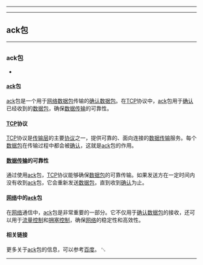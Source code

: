 # 
___
___
## ack包
___
## 
### ack包
- 
#### [ack](https://zh.wikipedia.org/wiki/ack)包

[ack](https://zh.wikipedia.org/wiki/ack)包是一个用于[网络](https://zh.wikipedia.org/wiki/网络)[数据包](https://zh.wikipedia.org/wiki/数据包)传输的[确认](https://zh.wikipedia.org/wiki/确认)[数据包](https://zh.wikipedia.org/wiki/数据包)。在[TCP](https://zh.wikipedia.org/wiki/TCP)协议中，[ack](https://zh.wikipedia.org/wiki/ack)包用于[确认](https://zh.wikipedia.org/wiki/确认)已经收到的[数据包](https://zh.wikipedia.org/wiki/数据包)，确保[数据传输](https://zh.wikipedia.org/wiki/数据传输)的可靠性。

#### [TCP](https://zh.wikipedia.org/wiki/TCP)协议

[TCP](https://zh.wikipedia.org/wiki/TCP)协议是[传输层](https://zh.wikipedia.org/wiki/传输层)的主要[协议](https://zh.wikipedia.org/wiki/协议)之一，提供可靠的、面向连接的[数据传输](https://zh.wikipedia.org/wiki/数据传输)服务。每个[数据包](https://zh.wikipedia.org/wiki/数据包)在传输过程中都会被[确认](https://zh.wikipedia.org/wiki/确认)，这就是[ack](https://zh.wikipedia.org/wiki/ack)包的作用。

#### [数据传输](https://zh.wikipedia.org/wiki/数据传输)的可靠性

通过使用[ack](https://zh.wikipedia.org/wiki/ack)包，[TCP](https://zh.wikipedia.org/wiki/TCP)协议能够确保[数据包](https://zh.wikipedia.org/wiki/数据包)的可靠传输。如果发送方在一定时间内没有收到[ack](https://zh.wikipedia.org/wiki/ack)包，它会重新发送[数据包](https://zh.wikipedia.org/wiki/数据包)，直到收到[确认](https://zh.wikipedia.org/wiki/确认)为止。

#### [网络](https://zh.wikipedia.org/wiki/网络)中的[ack](https://zh.wikipedia.org/wiki/ack)包

在[网络](https://zh.wikipedia.org/wiki/网络)通信中，[ack](https://zh.wikipedia.org/wiki/ack)包是非常重要的一部分。它不仅用于[确认](https://zh.wikipedia.org/wiki/确认)[数据包](https://zh.wikipedia.org/wiki/数据包)的接收，还可以用于[流量控制](https://zh.wikipedia.org/wiki/流量控制)和[拥塞控制](https://zh.wikipedia.org/wiki/拥塞控制)，确保[网络](https://zh.wikipedia.org/wiki/网络)的稳定性和高效性。

#### 相关链接

更多关于[ack](https://zh.wikipedia.org/wiki/ack)包的信息，可以参考[百度](http://www.baidu.com)。
␃
___
